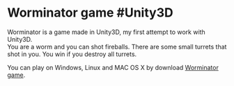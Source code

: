 # Worminator game #Unity3D  

Worminator is a game made in Unity3D, my first attempt to work with Unity3D.    
You are a worm and you can shot fireballs. There are some small turrets that shot in you. You win if you destroy all turrets.

You can play on Windows, Linux and MAC OS X by download [Worminator game](https://github.com/neatudarius/Worminator/tree/master/Build).  